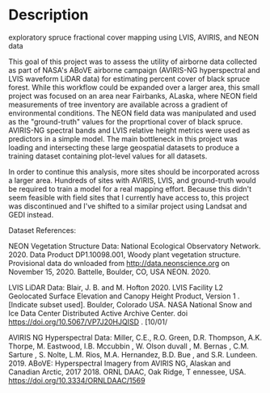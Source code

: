 # Description
exploratory spruce fractional cover mapping using LVIS, AVIRIS, and NEON data


This goal of this project was to assess the utility of airborne data collected as part of NASA's ABoVE airborne campaign (AVIRIS-NG hyperspectral and LVIS waveform LiDAR data) for estimating percent cover of black spruce forest. 
While this workflow could be expanded over a larger area, this small project was focused on an area near Fairbanks, ALaska, where NEON field measurements of tree inventory are available across a gradient of environmental conditions. 
The NEON field data was manipulated and used as the "ground-truth" values for the proprtional cover of black spruce. 
AVIRIS-NG spectral bands and LVIS relative height metrics were used as predictors in a simple model. 
The main bottleneck in this project was loading and intersecting these large geospatial datasets to produce a training dataset containing plot-level values for all datasets. 

In order to continue this analysis, more sites should be incorporated across a larger area. Hundreds of sites with AVIRIS, LVIS, and ground-truth would be required to train a model for a real mapping effort. Because this didn't seem feasible with field sites that I currently have access to, this project was discontinued and I've shifted to a similar project using Landsat and GEDI instead. 

Dataset References:

NEON Vegetation Structure Data:
National Ecological Observatory Network. 2020. Data Product DP1.10098.001, Woody plant vegetation structure. Provisional data
do wnloaded from http://data.neonscience.org
on November 15, 2020. Battelle, Boulder, CO, USA NEON. 2020.

LVIS LiDAR Data:
Blair, J. B. and M.
Hofton 2020. LVIS Facility L2 Geolocated Surface Elevation and Canopy Height Product, Version 1 . [Indicate subset used]. Boulder, Colorado USA. NASA
National Snow and Ice Data Center Distributed Active Archive Center. doi https://doi.org/10.5067/VP7J20HJQISD . [10/01/

AVIRIS NG Hyperspectral Data:
Miller, C.E., R.O. Green, D.R. Thompson, A.K. Thorpe, M. Eastwood, I.B.
Mccubbin , W. Olson duvall , M. Bernas , C.M. Sarture , S. Nolte, L.M. Rios, M.A. Hernandez, B.D. Bue , and
S.R. Lundeen. 2019. ABoVE: Hyperspectral Imagery from AVIRIS NG, Alaskan and Canadian Arctic, 2017 2018. ORNL DAAC, Oak Ridge, T ennessee,
USA. https://doi.org/10.3334/ORNLDAAC/1569
